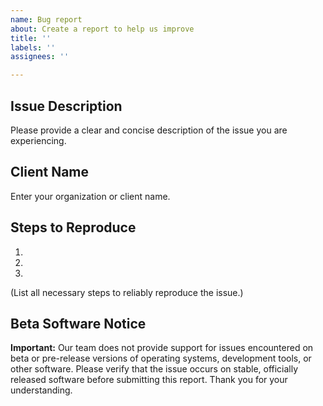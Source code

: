 ```yaml
---
name: Bug report
about: Create a report to help us improve
title: ''
labels: ''
assignees: ''

---
```


## Issue Description

Please provide a clear and concise description of the issue you are experiencing.

## Client Name

Enter your organization or client name.

## Steps to Reproduce

1.  
2.  
3.  

(List all necessary steps to reliably reproduce the issue.)

## Beta Software Notice

**Important:** Our team does not provide support for issues encountered on beta or pre-release versions of operating systems, development tools, or other software. Please verify that the issue occurs on stable, officially released software before submitting this report. Thank you for your understanding. 